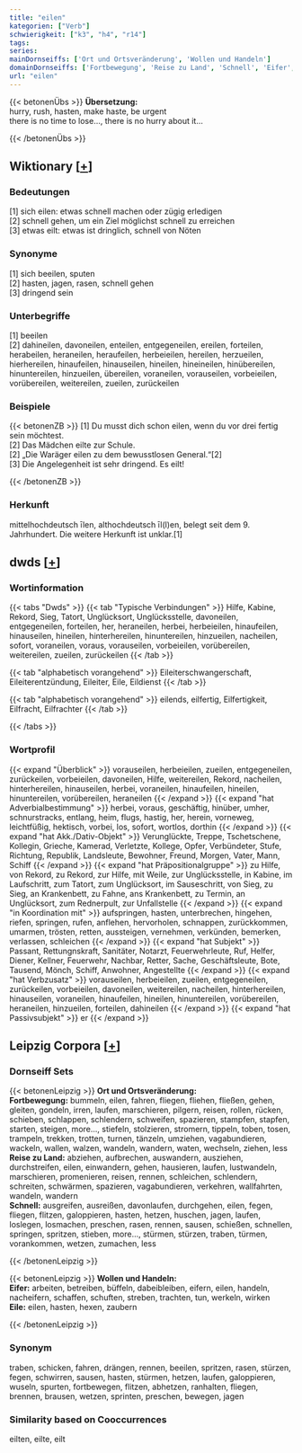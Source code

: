 ```yaml
---
title: "eilen"
kategorien: ["Verb"]
schwierigkeit: ["k3", "h4", "r14"]
tags:
series:
mainDornseiffs: ['Ort und Ortsveränderung', 'Wollen und Handeln']
domainDornseiffs: ['Fortbewegung', 'Reise zu Land', 'Schnell', 'Eifer', 'Eile']
url: "eilen"
---
```


{{< betonenÜbs >}}
**Übersetzung:**  
hurry, rush, hasten, make haste, be urgent  
there is no time to lose..., there is no hurry about it...  
  
{{< /betonenÜbs >}}

## Wiktionary [[+](https://de.wiktionary.org/wiki/eilen)]

### Bedeutungen
[1] sich eilen: etwas schnell machen oder zügig erledigen  
[2] schnell gehen, um ein Ziel möglichst schnell zu erreichen  
[3] etwas eilt: etwas ist dringlich, schnell von Nöten  

### Synonyme
[1] sich beeilen, sputen  
[2] hasten, jagen, rasen, schnell gehen  
[3] dringend sein  

### Unterbegriffe
[1] beeilen  
[2] dahineilen, davoneilen, enteilen, entgegeneilen, ereilen, forteilen, herabeilen, heraneilen, heraufeilen, herbeieilen, hereilen, herzueilen, hierhereilen, hinaufeilen, hinauseilen, hineilen, hineineilen, hinübereilen, hinuntereilen, hinzueilen, übereilen, voraneilen, vorauseilen, vorbeieilen, vorübereilen, weitereilen, zueilen, zurückeilen  

### Beispiele
{{< betonenZB >}}
[1] Du musst dich schon eilen, wenn du vor drei fertig sein möchtest.  
[2] Das Mädchen eilte zur Schule.  
[2] „Die Waräger eilen zu dem bewusstlosen General.“[2]  
[3] Die Angelegenheit ist sehr dringend. Es eilt!  

{{< /betonenZB >}}
### Herkunft
mittelhochdeutsch īlen, althochdeutsch īl(l)en, belegt seit dem 9. Jahrhundert. Die weitere Herkunft ist unklar.[1]  



## dwds [[+](https://www.dwds.de/wb/eilen)]

### Wortinformation
{{< tabs "Dwds" >}}
{{< tab "Typische Verbindungen" >}}
Hilfe, Kabine, Rekord, Sieg, Tatort, Unglücksort, Unglücksstelle, davoneilen, entgegeneilen, forteilen, her, heraneilen, herbei, herbeieilen, hinaufeilen, hinauseilen, hineilen, hinterhereilen, hinuntereilen, hinzueilen, nacheilen, sofort, voraneilen, voraus, vorauseilen, vorbeieilen, vorübereilen, weitereilen, zueilen, zurückeilen
{{< /tab >}}

{{< tab "alphabetisch vorangehend" >}}
Eileiterschwangerschaft, Eileiterentzündung, Eileiter, Eile, Eildienst
{{< /tab >}}

{{< tab "alphabetisch vorangehend" >}}
eilends, eilfertig, Eilfertigkeit, Eilfracht, Eilfrachter
{{< /tab >}}

{{< /tabs >}}

### Wortprofil
{{< expand "Überblick" >}} vorauseilen, herbeieilen, zueilen, entgegeneilen, zurückeilen, vorbeieilen, davoneilen, Hilfe, weitereilen, Rekord, nacheilen, hinterhereilen, hinauseilen, herbei, voraneilen, hinaufeilen, hineilen, hinuntereilen, vorübereilen, heraneilen {{< /expand >}}
{{< expand "hat Adverbialbestimmung" >}} herbei, voraus, geschäftig, hinüber, umher, schnurstracks, entlang, heim, flugs, hastig, her, herein, vorneweg, leichtfüßig, hektisch, vorbei, los, sofort, wortlos, dorthin {{< /expand >}}
{{< expand "hat Akk./Dativ-Objekt" >}} Verunglückte, Treppe, Tschetschene, Kollegin, Grieche, Kamerad, Verletzte, Kollege, Opfer, Verbündeter, Stufe, Richtung, Republik, Landsleute, Bewohner, Freund, Morgen, Vater, Mann, Schiff {{< /expand >}}
{{< expand "hat Präpositionalgruppe" >}} zu Hilfe, von Rekord, zu Rekord, zur Hilfe, mit Weile, zur Unglücksstelle, in Kabine, im Laufschritt, zum Tatort, zum Unglücksort, im Sauseschritt, von Sieg, zu Sieg, an Krankenbett, zu Fahne, ans Krankenbett, zu Termin, an Unglücksort, zum Rednerpult, zur Unfallstelle {{< /expand >}}
{{< expand "in Koordination mit" >}} aufspringen, hasten, unterbrechen, hingehen, riefen, springen, rufen, anflehen, hervorholen, schnappen, zurückkommen, umarmen, trösten, retten, aussteigen, vernehmen, verkünden, bemerken, verlassen, schleichen {{< /expand >}}
{{< expand "hat Subjekt" >}} Passant, Rettungnskraft, Sanitäter, Notarzt, Feuerwehrleute, Ruf, Helfer, Diener, Kellner, Feuerwehr, Nachbar, Retter, Sache, Geschäftsleute, Bote, Tausend, Mönch, Schiff, Anwohner, Angestellte {{< /expand >}}
{{< expand "hat Verbzusatz" >}} vorauseilen, herbeieilen, zueilen, entgegeneilen, zurückeilen, vorbeieilen, davoneilen, weitereilen, nacheilen, hinterhereilen, hinauseilen, voraneilen, hinaufeilen, hineilen, hinuntereilen, vorübereilen, heraneilen, hinzueilen, forteilen, dahineilen {{< /expand >}}
{{< expand "hat Passivsubjekt" >}} er {{< /expand >}}

## Leipzig Corpora [[+](https://corpora.uni-leipzig.de/en/res?word=eilen&corpusId=deu_newscrawl-public_2018)]

### Dornseiff Sets
{{< betonenLeipzig >}}
**Ort und Ortsveränderung:**  
**Fortbewegung:** bummeln, eilen, fahren, fliegen, fliehen, fließen, gehen, gleiten, gondeln, irren, laufen, marschieren, pilgern, reisen, rollen, rücken, schieben, schlappen, schlendern, schweifen, spazieren, stampfen, stapfen, starten, steigen, more..., stiefeln, stolzieren, stromern, tippeln, toben, tosen, trampeln, trekken, trotten, turnen, tänzeln, umziehen, vagabundieren, wackeln, wallen, walzen, wandeln, wandern, waten, wechseln, ziehen, less  
**Reise zu Land:** abziehen, aufbrechen, auswandern, ausziehen, durchstreifen, eilen, einwandern, gehen, hausieren, laufen, lustwandeln, marschieren, promenieren, reisen, rennen, schleichen, schlendern, schreiten, schwärmen, spazieren, vagabundieren, verkehren, wallfahrten, wandeln, wandern  
**Schnell:** ausgreifen, ausreißen, davonlaufen, durchgehen, eilen, fegen, fliegen, flitzen, galoppieren, hasten, hetzen, huschen, jagen, laufen, loslegen, losmachen, preschen, rasen, rennen, sausen, schießen, schnellen, springen, spritzen, stieben, more..., stürmen, stürzen, traben, türmen, vorankommen, wetzen, zumachen, less  

{{< /betonenLeipzig >}}


{{< betonenLeipzig >}}
**Wollen und Handeln:**  
**Eifer:** arbeiten, betreiben, büffeln, dabeibleiben, eifern, eilen, handeln, nacheifern, schaffen, schuften, streben, trachten, tun, werkeln, wirken  
**Eile:** eilen, hasten, hexen, zaubern  

{{< /betonenLeipzig >}}

### Synonym
traben, schicken, fahren, drängen, rennen, beeilen, spritzen, rasen, stürzen, fegen, schwirren, sausen, hasten, stürmen, hetzen, laufen, galoppieren, wuseln, spurten, fortbewegen, flitzen, abhetzen, ranhalten, fliegen, brennen, brausen, wetzen, sprinten, preschen, bewegen, jagen


### Similarity based on Cooccurrences
eilten, eilte, eilt

